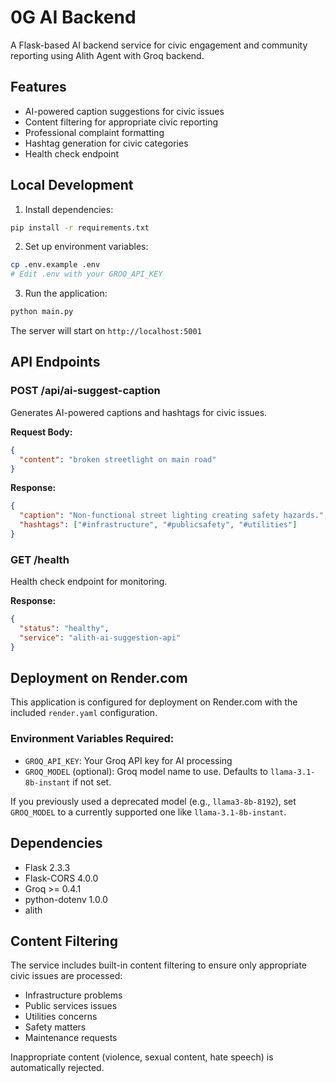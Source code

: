 # 0G AI Backend

A Flask-based AI backend service for civic engagement and community reporting using Alith Agent with Groq backend.

## Features

- AI-powered caption suggestions for civic issues
- Content filtering for appropriate civic reporting
- Professional complaint formatting
- Hashtag generation for civic categories
- Health check endpoint

## Local Development

1. Install dependencies:
```bash
pip install -r requirements.txt
```

2. Set up environment variables:
```bash
cp .env.example .env
# Edit .env with your GROQ_API_KEY
```

3. Run the application:
```bash
python main.py
```

The server will start on `http://localhost:5001`

## API Endpoints

### POST /api/ai-suggest-caption
Generates AI-powered captions and hashtags for civic issues.

**Request Body:**
```json
{
  "content": "broken streetlight on main road"
}
```

**Response:**
```json
{
  "caption": "Non-functional street lighting creating safety hazards.",
  "hashtags": ["#infrastructure", "#publicsafety", "#utilities"]
}
```

### GET /health
Health check endpoint for monitoring.

**Response:**
```json
{
  "status": "healthy",
  "service": "alith-ai-suggestion-api"
}
```

## Deployment on Render.com

This application is configured for deployment on Render.com with the included `render.yaml` configuration.

### Environment Variables Required:
- `GROQ_API_KEY`: Your Groq API key for AI processing
- `GROQ_MODEL` (optional): Groq model name to use. Defaults to `llama-3.1-8b-instant` if not set.

If you previously used a deprecated model (e.g., `llama3-8b-8192`), set `GROQ_MODEL` to a currently supported one like `llama-3.1-8b-instant`.

## Dependencies

- Flask 2.3.3
- Flask-CORS 4.0.0
- Groq >= 0.4.1
- python-dotenv 1.0.0
- alith

## Content Filtering

The service includes built-in content filtering to ensure only appropriate civic issues are processed:
- Infrastructure problems
- Public services issues
- Utilities concerns
- Safety matters
- Maintenance requests

Inappropriate content (violence, sexual content, hate speech) is automatically rejected.
